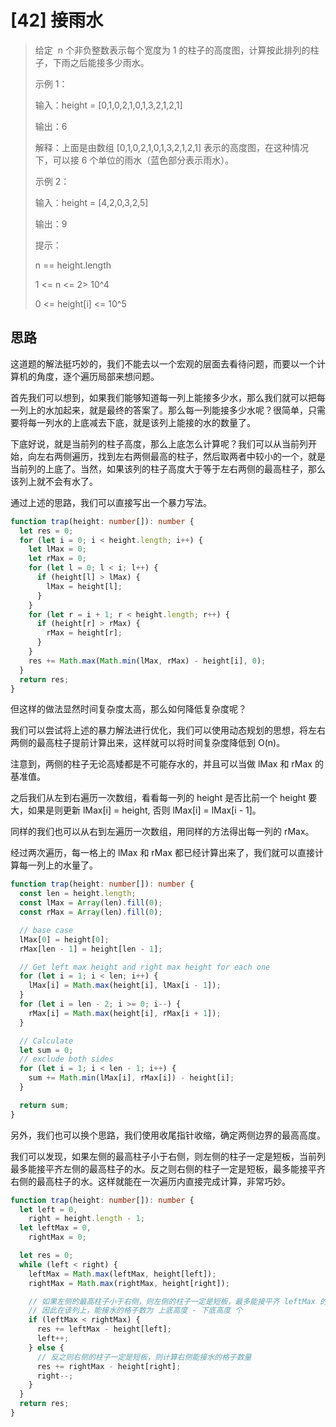 # [42] 接雨水

> 给定  n 个非负整数表示每个宽度为 1 的柱子的高度图，计算按此排列的柱子，下雨之后能接多少雨水。
>
> 示例 1：
>
> 输入：height = [0,1,0,2,1,0,1,3,2,1,2,1]
>
> 输出：6
>
> 解释：上面是由数组 [0,1,0,2,1,0,1,3,2,1,2,1] 表示的高度图，在这种情况下，可以接 6 个单位的雨水（蓝色部分表示雨水）。
>
> 示例 2：
>
> 输入：height = [4,2,0,3,2,5]
>
> 输出：9
>
> 提示：
>
> n == height.length
>
> 1 <= n <= 2> 10^4
>
> 0 <= height[i] <= 10^5

## 思路

这道题的解法挺巧妙的，我们不能去以一个宏观的层面去看待问题，而要以一个计算机的角度，逐个遍历局部来想问题。

首先我们可以想到，如果我们能够知道每一列上能接多少水，那么我们就可以把每一列上的水加起来，就是最终的答案了。那么每一列能接多少水呢？很简单，只需要将每一列水的上底减去下底，就是该列上能接的水的数量了。

下底好说，就是当前列的柱子高度，那么上底怎么计算呢？我们可以从当前列开始，向左右两侧遍历，找到左右两侧最高的柱子，然后取两者中较小的一个，就是当前列的上底了。当然，如果该列的柱子高度大于等于左右两侧的最高柱子，那么该列上就不会有水了。

通过上述的思路，我们可以直接写出一个暴力写法。

```ts
function trap(height: number[]): number {
  let res = 0;
  for (let i = 0; i < height.length; i++) {
    let lMax = 0;
    let rMax = 0;
    for (let l = 0; l < i; l++) {
      if (height[l] > lMax) {
        lMax = height[l];
      }
    }
    for (let r = i + 1; r < height.length; r++) {
      if (height[r] > rMax) {
        rMax = height[r];
      }
    }
    res += Math.max(Math.min(lMax, rMax) - height[i], 0);
  }
  return res;
}
```

但这样的做法显然时间复杂度太高，那么如何降低复杂度呢？

我们可以尝试将上述的暴力解法进行优化，我们可以使用动态规划的思想，将左右两侧的最高柱子提前计算出来，这样就可以将时间复杂度降低到 O(n)。

注意到，两侧的柱子无论高矮都是不可能存水的，并且可以当做 lMax 和 rMax 的基准值。

之后我们从左到右遍历一次数组，看看每一列的 height 是否比前一个 height 要大，如果是则更新 lMax[i] = height, 否则 lMax[i] = lMax[i - 1]。

同样的我们也可以从右到左遍历一次数组，用同样的方法得出每一列的 rMax。

经过两次遍历，每一格上的 lMax 和 rMax 都已经计算出来了，我们就可以直接计算每一列上的水量了。

```ts
function trap(height: number[]): number {
  const len = height.length;
  const lMax = Array(len).fill(0);
  const rMax = Array(len).fill(0);

  // base case
  lMax[0] = height[0];
  rMax[len - 1] = height[len - 1];

  // Get left max height and right max height for each one
  for (let i = 1; i < len; i++) {
    lMax[i] = Math.max(height[i], lMax[i - 1]);
  }
  for (let i = len - 2; i >= 0; i--) {
    rMax[i] = Math.max(height[i], rMax[i + 1]);
  }

  // Calculate
  let sum = 0;
  // exclude both sides
  for (let i = 1; i < len - 1; i++) {
    sum += Math.min(lMax[i], rMax[i]) - height[i];
  }

  return sum;
}
```

另外，我们也可以换个思路，我们使用收尾指针收缩，确定两侧边界的最高高度。

我们可以发现，如果左侧的最高柱子小于右侧，则左侧的柱子一定是短板，当前列最多能接平齐左侧的最高柱子的水。反之则右侧的柱子一定是短板，最多能接平齐右侧的最高柱子的水。这样就能在一次遍历内直接完成计算，非常巧妙。

```ts
function trap(height: number[]): number {
  let left = 0,
    right = height.length - 1;
  let leftMax = 0,
    rightMax = 0;

  let res = 0;
  while (left < right) {
    leftMax = Math.max(leftMax, height[left]);
    rightMax = Math.max(rightMax, height[right]);

    // 如果左侧的最高柱子小于右侧，则左侧的柱子一定是短板，最多能接平齐 leftMax 的水
    // 因此在该列上，能接水的格子数为 上底高度 - 下底高度 个
    if (leftMax < rightMax) {
      res += leftMax - height[left];
      left++;
    } else {
      // 反之则右侧的柱子一定是短板，则计算右侧能接水的格子数量
      res += rightMax - height[right];
      right--;
    }
  }
  return res;
}
```
